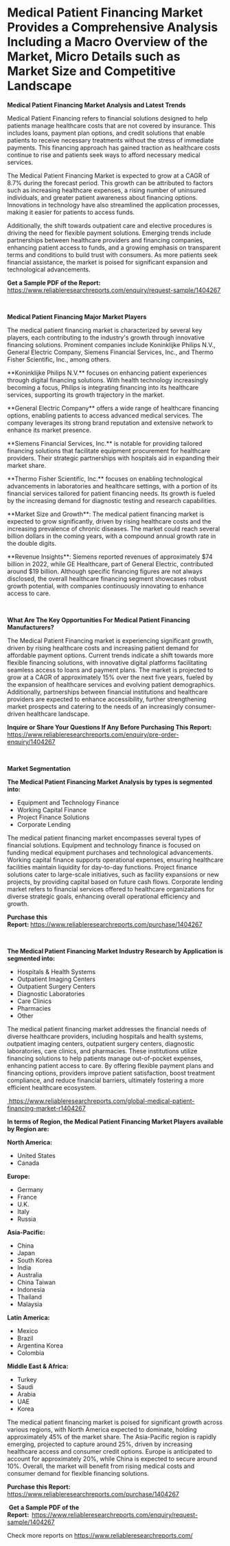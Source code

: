 <p><h1>Medical Patient Financing Market Provides a Comprehensive Analysis Including a Macro Overview of the Market, Micro Details such as Market Size and Competitive Landscape</h1></p><p><strong>Medical Patient Financing Market Analysis and Latest Trends</strong></p>
<p><p>Medical Patient Financing refers to financial solutions designed to help patients manage healthcare costs that are not covered by insurance. This includes loans, payment plan options, and credit solutions that enable patients to receive necessary treatments without the stress of immediate payments. This financing approach has gained traction as healthcare costs continue to rise and patients seek ways to afford necessary medical services.</p><p>The Medical Patient Financing Market is expected to grow at a CAGR of 8.7% during the forecast period. This growth can be attributed to factors such as increasing healthcare expenses, a rising number of uninsured individuals, and greater patient awareness about financing options. Innovations in technology have also streamlined the application processes, making it easier for patients to access funds. </p><p>Additionally, the shift towards outpatient care and elective procedures is driving the need for flexible payment solutions. Emerging trends include partnerships between healthcare providers and financing companies, enhancing patient access to funds, and a growing emphasis on transparent terms and conditions to build trust with consumers. As more patients seek financial assistance, the market is poised for significant expansion and technological advancements.</p></p>
<p><strong>Get a Sample PDF of the Report:&nbsp;</strong> <a href="https://www.reliableresearchreports.com/enquiry/request-sample/1404267?utm_campaign=2538&utm_medium=2&utm_source=Github&utm_content=ia&utm_term=28022025&utm_id=medical-patient-financing">https://www.reliableresearchreports.com/enquiry/request-sample/1404267</a></p>
<p>&nbsp;</p>
<p><strong>Medical Patient Financing Major Market Players</strong></p>
<p><p>The medical patient financing market is characterized by several key players, each contributing to the industry's growth through innovative financing solutions. Prominent companies include Koninklijke Philips N.V., General Electric Company, Siemens Financial Services, Inc., and Thermo Fisher Scientific, Inc., among others.</p><p>**Koninklijke Philips N.V.** focuses on enhancing patient experiences through digital financing solutions. With health technology increasingly becoming a focus, Philips is integrating financing into its healthcare services, supporting its growth trajectory in the market.</p><p>**General Electric Company** offers a wide range of healthcare financing options, enabling patients to access advanced medical services. The company leverages its strong brand reputation and extensive network to enhance its market presence.</p><p>**Siemens Financial Services, Inc.** is notable for providing tailored financing solutions that facilitate equipment procurement for healthcare providers. Their strategic partnerships with hospitals aid in expanding their market share.</p><p>**Thermo Fisher Scientific, Inc.** focuses on enabling technological advancements in laboratories and healthcare settings, with a portion of its financial services tailored for patient financing needs. Its growth is fueled by the increasing demand for diagnostic testing and research capabilities.</p><p>**Market Size and Growth**: The medical patient financing market is expected to grow significantly, driven by rising healthcare costs and the increasing prevalence of chronic diseases. The market could reach several billion dollars in the coming years, with a compound annual growth rate in the double digits.</p><p>**Revenue Insights**: Siemens reported revenues of approximately $74 billion in 2022, while GE Healthcare, part of General Electric, contributed around $19 billion. Although specific financing figures are not always disclosed, the overall healthcare financing segment showcases robust growth potential, with companies continuously innovating to enhance access to care.</p></p>
<p>&nbsp;</p>
<p><strong>What Are The Key Opportunities For Medical Patient Financing Manufacturers?</strong></p>
<p><p>The Medical Patient Financing market is experiencing significant growth, driven by rising healthcare costs and increasing patient demand for affordable payment options. Current trends indicate a shift towards more flexible financing solutions, with innovative digital platforms facilitating seamless access to loans and payment plans. The market is projected to grow at a CAGR of approximately 15% over the next five years, fueled by the expansion of healthcare services and evolving patient demographics. Additionally, partnerships between financial institutions and healthcare providers are expected to enhance accessibility, further strengthening market prospects and catering to the needs of an increasingly consumer-driven healthcare landscape.</p></p>
<p><strong>Inquire or Share Your Questions If Any Before Purchasing This Report:</strong> <a href="https://www.reliableresearchreports.com/enquiry/pre-order-enquiry/1404267?utm_campaign=2538&utm_medium=2&utm_source=Github&utm_content=ia&utm_term=28022025&utm_id=medical-patient-financing">https://www.reliableresearchreports.com/enquiry/pre-order-enquiry/1404267</a></p>
<p>&nbsp;</p>
<p><strong>Market Segmentation</strong></p>
<p><strong>The Medical Patient Financing Market Analysis by types is segmented into:</strong></p>
<p><ul><li>Equipment and Technology Finance</li><li>Working Capital Finance</li><li>Project Finance Solutions</li><li>Corporate Lending</li></ul></p>
<p><p>The medical patient financing market encompasses several types of financial solutions. Equipment and technology finance is focused on funding medical equipment purchases and technological advancements. Working capital finance supports operational expenses, ensuring healthcare facilities maintain liquidity for day-to-day functions. Project finance solutions cater to large-scale initiatives, such as facility expansions or new projects, by providing capital based on future cash flows. Corporate lending market refers to financial services offered to healthcare organizations for diverse strategic goals, enhancing overall operational efficiency and growth.</p></p>
<p><strong>Purchase this Report:&nbsp;</strong><a href="https://www.reliableresearchreports.com/purchase/1404267?utm_campaign=2538&utm_medium=2&utm_source=Github&utm_content=ia&utm_term=28022025&utm_id=medical-patient-financing">https://www.reliableresearchreports.com/purchase/1404267</a></p>
<p>&nbsp;</p>
<p><strong>The Medical Patient Financing Market Industry Research by Application is segmented into:</strong></p>
<p><ul><li>Hospitals & Health Systems</li><li>Outpatient Imaging Centers</li><li>Outpatient Surgery Centers</li><li>Diagnostic Laboratories</li><li>Care Clinics</li><li>Pharmacies</li><li>Other</li></ul></p>
<p><p>The medical patient financing market addresses the financial needs of diverse healthcare providers, including hospitals and health systems, outpatient imaging centers, outpatient surgery centers, diagnostic laboratories, care clinics, and pharmacies. These institutions utilize financing solutions to help patients manage out-of-pocket expenses, enhancing patient access to care. By offering flexible payment plans and financing options, providers improve patient satisfaction, boost treatment compliance, and reduce financial barriers, ultimately fostering a more efficient healthcare ecosystem.</p></p>
<p><a href="https://www.reliableresearchreports.com/global-medical-patient-financing-market-r1404267?utm_campaign=2538&utm_medium=2&utm_source=Github&utm_content=ia&utm_term=28022025&utm_id=medical-patient-financing">&nbsp;https://www.reliableresearchreports.com/global-medical-patient-financing-market-r1404267</a></p>
<p><strong>In terms of Region, the Medical Patient Financing Market Players available by Region are:</strong></p>
<p>
    <p> <strong> North America: </strong>
        <ul>
            <li>United States</li>
            <li>Canada</li>
        </ul>
        </p> 
    <p> <strong> Europe: </strong>
        <ul>
            <li>Germany</li>
            <li>France</li>
            <li>U.K.</li>
            <li>Italy</li>
            <li>Russia</li>
        </ul>
        </p> 
    <p> <strong> Asia-Pacific: </strong>
        <ul>
            <li>China</li>
            <li>Japan</li>
            <li>South Korea</li>
            <li>India</li>
            <li>Australia</li>
            <li>China Taiwan</li>
            <li>Indonesia</li>
            <li>Thailand</li>
            <li>Malaysia</li>
        </ul>
        </p> 
    <p> <strong> Latin America: </strong>
        <ul>
            <li>Mexico</li>
            <li>Brazil</li>
            <li>Argentina Korea</li>
            <li>Colombia</li>
        </ul>
        </p> 
    <p> <strong> Middle East & Africa: </strong>
        <ul>
            <li>Turkey</li>
            <li>Saudi</li>
            <li>Arabia</li>
            <li>UAE</li>
            <li>Korea</li>
        </ul>
    </p>
    </p>
<p><p>The medical patient financing market is poised for significant growth across various regions, with North America expected to dominate, holding approximately 45% of the market share. The Asia-Pacific region is rapidly emerging, projected to capture around 25%, driven by increasing healthcare access and consumer credit options. Europe is anticipated to account for approximately 20%, while China is expected to secure around 10%. Overall, the market will benefit from rising medical costs and consumer demand for flexible financing solutions.</p></p>
<p><strong>Purchase this Report: </strong><a href="https://www.reliableresearchreports.com/purchase/1404267?utm_campaign=2538&utm_medium=2&utm_source=Github&utm_content=ia&utm_term=28022025&utm_id=medical-patient-financing">https://www.reliableresearchreports.com/purchase/1404267</a></p>
<p>&nbsp;<strong>Get a Sample PDF of the Report:&nbsp;&nbsp;</strong><a href="https://www.reliableresearchreports.com/enquiry/request-sample/1404267?utm_campaign=2538&utm_medium=2&utm_source=Github&utm_content=ia&utm_term=28022025&utm_id=medical-patient-financing">https://www.reliableresearchreports.com/enquiry/request-sample/1404267</a></p>
<p><strong></strong></p>
<p>Check more reports on <a href="https://www.reliableresearchreports.com/?utm_campaign=2538&utm_medium=2&utm_source=Github&utm_content=ia&utm_term=28022025&utm_id=medical-patient-financing">https://www.reliableresearchreports.com/</a></p>